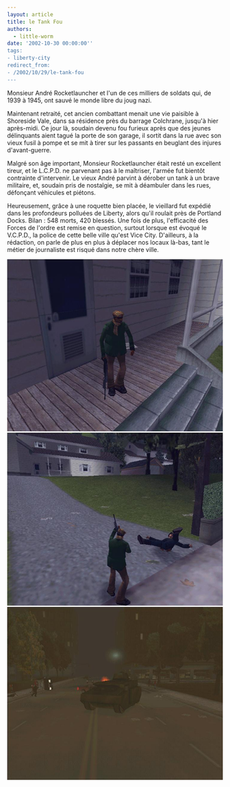 ```yaml
---
layout: article
title: le Tank Fou
authors:
  - little-worm
date: '2002-10-30 00:00:00''
tags:
- liberty-city
redirect_from:
- /2002/10/29/le-tank-fou
---
```


Monsieur André Rocketlauncher et l'un de ces milliers de soldats qui, de 1939 à 1945, ont sauvé le monde libre du joug nazi.

Maintenant retraité, cet ancien combattant menait une vie paisible à Shoreside Vale, dans sa résidence près du barrage Colchrane, jusqu'à hier après-midi. Ce jour là, soudain devenu fou furieux après que des jeunes délinquants aient tagué la porte de son garage, il sortit dans la rue avec son vieux fusil à pompe et se mit à tirer sur les passants en beuglant des injures d'avant-guerre.

Malgré son âge important, Monsieur Rocketlauncher était resté un excellent tireur, et le L.C.P.D. ne parvenant pas à le maîtriser, l'armée fut bientôt contrainte d'intervenir. Le vieux André parvint à dérober un tank à un brave militaire, et, soudain pris de nostalgie, se mit à déambuler dans les rues, défonçant véhicules et piétons.

Heureusement, grâce à une roquette bien placée, le vieillard fut expédié dans les profondeurs polluées de Liberty, alors qu'il roulait près de Portland Docks. Bilan : 548 morts, 420 blessés. Une fois de plus, l'efficacité des Forces de l'ordre est remise en question, surtout lorsque est évoqué le V.C.P.D., la police de cette belle ville qu'est Vice City. D'ailleurs, à la rédaction, on parle de plus en plus à déplacer nos locaux là-bas, tant le métier de journaliste est risqué dans notre chère ville.

![](/content/images/v1/user6/vieuxfou1.jpg)
![](/content/images/v1/user6/vieuxfou2.jpg)
![](/content/images/v1/user6/vieuxfou3.jpg)
